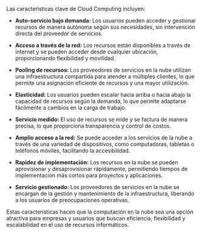 Las características clave de Cloud Computing incluyen:

- **Auto-servicio bajo demanda:** Los usuarios pueden acceder y gestionar recursos de manera autónoma según sus necesidades, sin intervención directa del proveedor de servicios.

- **Acceso a través de la red:** Los recursos están disponibles a través de internet y se pueden acceder desde cualquier ubicación, proporcionando flexibilidad y movilidad.

- **Pooling de recursos:** Los proveedores de servicios en la nube utilizan una infraestructura compartida para atender a múltiples clientes, lo que permite una asignación eficiente de recursos y una mayor utilización.

- **Elasticidad:** Los usuarios pueden escalar hacia arriba o hacia abajo la capacidad de recursos según la demanda, lo que permite adaptarse fácilmente a cambios en la carga de trabajo.

- **Servicio medido:** El uso de recursos se mide y se factura de manera precisa, lo que proporciona transparencia y control de costos.

- **Amplio acceso a la red:** Se puede acceder a los servicios de la nube a través de una variedad de dispositivos, como computadoras, tabletas o teléfonos móviles, facilitando la accesibilidad.

- **Rapidez de implementación:** Los recursos en la nube se pueden aprovisionar y desaprovisionar rápidamente, permitiendo tiempos de implementación más cortos para proyectos y aplicaciones.

- **Servicio gestionado:** Los proveedores de servicios en la nube se encargan de la gestión y mantenimiento de la infraestructura, liberando a los usuarios de preocupaciones operativas.

Estas características hacen que la computación en la nube sea una opción atractiva para empresas y usuarios que buscan eficiencia, flexibilidad y escalabilidad en el uso de recursos informáticos.
